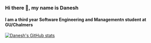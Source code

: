 ### Hi there 👋, my name is Danesh
#### I am a third year Software Engineering and Managementn student at GU/Chalmers


[![Danesh's GitHub stats](https://github-readme-stats.vercel.app/api?username=itsdanesh)](https://github.com/itsdanesh/github-readme-stats)


